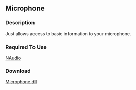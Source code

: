 ## Microphone
### Description
Just allows access to basic information to your microphone.

### Required To Use
[NAudio](https://github.com/naudio/NAudio/)

### Download
[Microphone.dll](https://github.com/sh4d0w4RCH3R415/Microphone/releases/download/mic/Microphone.dll)
